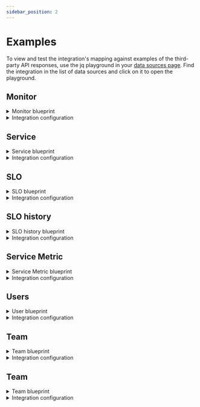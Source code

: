 ```yaml
---
sidebar_position: 2
---
```


# Examples

To view and test the integration's mapping against examples of the third-party API responses, use the jq playground in your [data sources page](https://app.getport.io/settings/data-sources). Find the integration in the list of data sources and click on it to open the playground.

## Monitor

<details>
<summary>Monitor blueprint</summary>

```json showLineNumbers
{
  "identifier": "datadogMonitor",
  "description": "This blueprint represents a datadog monitor",
  "title": "Datadog Monitor",
  "icon": "Datadog",
  "schema": {
    "properties": {
      "monitorType": {
        "type": "string",
        "title": "Monitor Type"
      },
      "tags": {
        "type": "array",
        "title": "Tags"
      },
      "overallState": {
        "type": "string",
        "title": "Overall state",
        "enum": [
          "Alert",
          "Ignored",
          "No Data",
          "OK",
          "Skipped",
          "Unknown",
          "Warn"
        ],
        "enumColors": {
          "Alert": "red",
          "Ignored": "darkGray",
          "No Data": "lightGray",
          "OK": "green",
          "Skipped": "yellow",
          "Unknown": "purple",
          "Warn": "orange"
        }
      },
      "priority": {
        "type": "string",
        "title": "Priority"
      },
      "thresholds": {
        "type": "object",
        "title": "Thresholds"
      },
      "createdBy": {
        "type": "string",
        "title": "Creator"
      },
      "createdAt": {
        "title": "Created At",
        "type": "string",
        "format": "date-time"
      },
      "updatedAt": {
        "title": "Updated At",
        "type": "string",
        "format": "date-time"
      }
    },
    "required": []
  },
  "mirrorProperties": {},
  "calculationProperties": {},
  "relations": {}
}
```

</details>

<details>
<summary>Integration configuration</summary>

```yaml showLineNumbers
createMissingRelatedEntities: true
deleteDependentEntities: true
resources:
  - kind: monitor
    selector:
      query: "true"
    port:
      entity:
        mappings:
          blueprint: '"datadogMonitor"'
          identifier: .id | tostring
          title: .name
          properties:
            tags: .tags
            monitorType: .type
            overallState: .overall_state
            thresholds: .thresholds
            priority: .priority
            createdBy: .creator.email
            createdAt: .created
            updatedAt: .modified
```

</details>

## Service

<details>
<summary>Service blueprint</summary>

```json showLineNumbers
{
  "identifier": "datadogService",
  "description": "This blueprint represents a Datadog service",
  "title": "Datadog Service",
  "icon": "Datadog",
  "schema": {
    "properties": {
      "application": {
        "title": "Application",
        "type": "string"
      },
      "description": {
        "title": "Description",
        "type": "string"
      },
      "tags": {
        "type": "array",
        "items": {
          "type": "string"
        },
        "title": "Tags"
      },
      "languages": {
        "items": {
          "type": "string"
        },
        "title": "Languages",
        "type": "array"
      },
      "type": {
        "title": "Type",
        "type": "string",
        "enum": [
          "web",
          "db",
          "custom",
          "cache",
          "function",
          "browser",
          "mobile"
        ],
        "enumColors": {
          "web": "lightGray",
          "db": "lightGray",
          "custom": "lightGray",
          "cache": "lightGray",
          "function": "lightGray",
          "browser": "lightGray",
          "mobile": "lightGray"
        }
      },
      "owners": {
        "type": "array",
        "title": "Service Owners",
        "items": {
          "type": "string"
        }
      },
      "links": {
        "title": "Service Links",
        "type": "array",
        "description": "Links to external resources and repositories",
        "items": {
          "type": "string",
          "format": "url"
        }
      }
    },
    "required": []
  },
  "mirrorProperties": {},
  "calculationProperties": {},
  "aggregationProperties": {},
  "relations": {}
}
```

</details>

<details>
<summary>Integration configuration</summary>

```yaml showLineNumbers
createMissingRelatedEntities: true
deleteDependentEntities: true
resources:
  - kind: service
    selector:
      query: "true"
    port:
      entity:
        mappings:
          blueprint: '"datadogService"'
          identifier: .attributes.schema."dd-service"
          title: .attributes.schema."dd-service"
          properties:
            application: .attributes.schema.application
            languages: .attributes.schema.languages
            description: .attributes.schema.description
            tags: .attributes.schema.tags
            type: .attributes.schema.type
            links: .attributes.schema.links | map(.url)
            owners: '[.attributes.schema.contacts[] | select(.type == "email") | .contact]'
```

</details>

## SLO

<details>
<summary>SLO blueprint</summary>

```json showLineNumbers
{
  "identifier": "datadogSlo",
  "description": "This blueprint represents a datadog SLO",
  "title": "Datadog SLO",
  "icon": "Datadog",
  "schema": {
    "properties": {
      "tags": {
        "type": "array",
        "title": "Tags"
      },
      "sloType": {
        "title": "Type",
        "type": "string"
      },
      "description": {
        "title": "Description",
        "type": "string"
      },
      "warningThreshold": {
        "icon": "DefaultProperty",
        "title": "Warning Threshold",
        "type": "number"
      },
      "targetThreshold": {
        "icon": "DefaultProperty",
        "title": "Target Threshold",
        "type": "number"
      },
      "createdAt": {
        "title": "Created At",
        "type": "string",
        "format": "date-time"
      },
      "updatedAt": {
        "title": "Updated At",
        "type": "string",
        "format": "date-time"
      },
      "createdBy": {
        "title": "Creator",
        "type": "string"
      }
    },
    "required": []
  },
  "mirrorProperties": {},
  "calculationProperties": {},
  "aggregationProperties": {
    "sli_average": {
      "title": "SLI Average",
      "type": "number",
      "target": "datadogSloHistory",
      "calculationSpec": {
        "func": "average",
        "averageOf": "total",
        "property": "sliValue",
        "measureTimeBy": "$createdAt",
        "calculationBy": "property"
      }
    }
  },
  "relations": {
    "monitors": {
      "title": "SLO Monitors",
      "description": "The monitors tracking this SLO",
      "target": "datadogMonitor",
      "required": false,
      "many": true
    },
    "services": {
      "title": "Services",
      "description": "The services tracked by this SLO",
      "target": "datadogService",
      "required": false,
      "many": true
    }
  }
}
```

</details>

<details>
<summary>Integration configuration</summary>

```yaml showLineNumbers
createMissingRelatedEntities: true
deleteDependentEntities: true
resources:
  - kind: slo
    selector:
      query: "true"
    port:
      entity:
        mappings:
          identifier: .id | tostring
          title: .name
          blueprint: '"datadogSlo"'
          properties:
            tags: .tags
            sloType: .type
            description: .description
            warningThreshold: .warning_threshold
            targetThreshold: .target_threshold
            createdBy: .creator.email
            createdAt: .created_at | todate
            updatedAt: .modified_at | todate
          relations:
            monitors: .monitor_ids | map(tostring)
            services: >-
              .monitor_tags + .tags | map(select(startswith("service:"))) |
              unique | map(split(":")[1])
```

:::tip Service Relation
Based on the [best practices for tagging infrastructure](https://www.datadoghq.com/blog/tagging-best-practices/), the default mapping connects SLOs to services using tags that starts with the `service` keyword.
:::

</details>

## SLO history

<details>
<summary>SLO history blueprint</summary>

```json showLineNumbers
{
  "identifier": "datadogSloHistory",
  "description": "This blueprint represents a datadog SLO history",
  "title": "Datadog SLO History",
  "icon": "Datadog",
  "schema": {
    "properties": {
      "monitor_type": {
        "icon": "DefaultProperty",
        "title": "Type",
        "type": "string"
      },
      "sliValue": {
        "icon": "DefaultProperty",
        "title": "SLI Value",
        "type": "number"
      },
      "sampling_start_date": {
        "icon": "DefaultProperty",
        "type": "string",
        "title": "Sampling Start Date",
        "format": "date-time"
      },
      "sampling_end_date": {
        "icon": "DefaultProperty",
        "type": "string",
        "title": "Sampling End Date",
        "format": "date-time"
      }
    },
    "required": []
  },
  "mirrorProperties": {
    "slo_target": {
      "title": "SLO Target",
      "path": "slo.targetThreshold"
    },
    "slo_warning_threshold": {
      "title": "SLO Warning Threshold",
      "path": "slo.warningThreshold"
    }
  },
  "calculationProperties": {},
  "aggregationProperties": {},
  "relations": {
    "slo": {
      "title": "SLO",
      "description": "The SLO to which this history belongs to",
      "target": "datadogSlo",
      "required": false,
      "many": false
    }
  }
}
```

</details>

<details>
<summary>Integration configuration</summary>

:::tip Configuration Options
The SLO history selector supports two time-related configurations:

- `timeframe`: How many days to look back for each SLO history data point. Must be greater than 0 (default: 7 days)
- `periodOfTimeInMonths`: How far back in time to fetch SLO history. Must be between 1-12 months (default: 6 months)
:::

```yaml showLineNumbers
createMissingRelatedEntities: true
deleteDependentEntities: true
resources:
  - kind: sloHistory
    selector:
      query: "true"
      timeframe: 7
      periodOfTimeInMonths: 6
    port:
      entity:
        mappings:
          identifier: .slo.id | tostring
          title: .slo.name
          blueprint: '"datadogSloHistory"'
          properties:
            monitory_type: .type
            sampling_start_date: .from_ts | todate
            sampling_end_date: .to_ts | todate
            sliValue: .overall.sli_value
          relations:
            slo: .slo.id
```

</details>

## Service Metric

<details>
<summary>Service Metric blueprint</summary>

```json showLineNumbers
{
  "identifier": "datadogServiceMetric",
  "description": "This blueprint represents a Datadog service metric",
  "title": "Datadog Service Metric",
  "icon": "Datadog",
  "schema": {
    "properties": {
      "query": {
        "type": "string",
        "title": "Query",
        "description": "The Datadog query used to retrieve this metric"
      },
      "series": {
        "type": "array",
        "title": "Series",
        "description": "Array containing detailed information about the metric series"
      },
      "res_type": {
        "type": "string",
        "title": "Response Type",
        "description": "The type of response from the Datadog API"
      },
      "from_date": {
        "type": "string",
        "format": "date-time",
        "title": "From Date",
        "description": "Unix timestamp of the start of the queried time period"
      },
      "to_date": {
        "type": "string",
        "format": "date-time",
        "title": "To Date",
        "description": "Unix timestamp of the end of the queried time period"
      },
      "env": {
        "type": "string",
        "title": "Environment",
        "description": "The environment of the service"
      }
    },
    "required": []
  },
  "mirrorProperties": {},
  "calculationProperties": {},
  "relations": {
    "service": {
      "title": "Service",
      "description": "The service associated with this query",
      "target": "datadogService",
      "required": false,
      "many": false
    }
  }
}
```

</details>

<details>
<summary>Integration configuration</summary>

:::tip Configuration Mapping for Flexible Metric Fetching
The `datadogSelector` section within each `serviceMetric` resource demonstrates how to fetch multiple metrics (e.g., `system.mem.used`, `system.disk.used`) from Datadog with a variety of filters. You can control the:

- **Metric:** Specify the exact metric name (e.g., `avg:system.mem.used`)
- **Environment:** Filter by specific environments (e.g., `prod`, or use `*` for all)
- **Service:** Filter by specific services in your [datadog service catalog](https://docs.datadoghq.com/service_catalog/) (use `*` for all)
- **Timeframe:** Define the time range for data retrieval (in minutes)

This configuration allows you to tailor your data fetching to specific needs and scenarios.

**Note**: The `env` and `service` filters let you specify custom tag names in your Datadog account. For example, your service tag could be `servicename`, and your environment tag could be `envt` or `environment`.
:::

```yaml showLineNumbers
createMissingRelatedEntities: true
deleteDependentEntities: true
resources:
  - kind: serviceMetric
    selector:
      query: "true"
      datadogSelector:
        metric: "avg:system.mem.used"
        env:
          tag: env
          value: "*"
        service:
          tag: servicename
          value: "*"
        timeframe: 10
    port:
      entity:
        mappings:
          blueprint: '"datadogServiceMetric"'
          identifier: .__query_id
          title: .query
          properties:
            query: .__query
            series: .series
            res_type: .res_type
            from_date: ".from_date / 1000 | todate"
            to_date: ".to_date / 1000 | todate"
            env: .__env
          relations:
            service: .__service
  - kind: serviceMetric
    selector:
      query: "true"
      datadogSelector:
        metric: "avg:system.disk.used"
        env:
          tag: env
          value: "prod"
        service:
          tag: servicename
          value: "*"
        timeframe: 5
    port:
      entity:
        mappings:
          blueprint: '"datadogServiceMetric"'
          identifier: .__query_id
          title: .query
          properties:
            query: .__query
            series: .series
            res_type: .res_type
            from_date: ".from_date / 1000 | todate"
            to_date: ".to_date / 1000 | todate"
            env: .__env
          relations:
            service: .__service
```

:::tip Service Relation
Based on the [best practices for tagging infrastructure](https://www.datadoghq.com/blog/tagging-best-practices/), the default JQ maps service metrics to services using tags that starts with the `service` keyword
:::

</details>

## Users

<details>
<summary>User blueprint</summary>

```json showLineNumbers
{
  "identifier": "datadogUser",
  "description": "This blueprint represents a Datadog user account. Users can be assigned to teams, granted specific permissions, and can interact with various Datadog features based on their access levels.",
  "title": "Datadog User",
  "icon": "Datadog",
  "schema": {
    "properties": {
      "email": {
        "type": "string",
        "format": "email",
        "title": "Email",
        "description": "The email address associated with the user account"
      },
      "handle": {
        "type": "string",
        "title": "Handle",
        "description": "The unique handle identifier for the user within Datadog"
      },
      "status": {
        "type": "string",
        "title": "Status",
        "description": "The current status of the user account (e.g., active, pending, disabled)"
      },
      "disabled": {
        "type": "boolean",
        "title": "Disabled",
        "description": "Indicates whether the user account is currently disabled"
      },
      "verified": {
        "type": "boolean",
        "title": "Verified",
        "description": "Indicates whether the user's email address has been verified"
      },
      "createdAt": {
        "type": "string",
        "format": "date-time",
        "title": "Created At",
        "description": "The timestamp when the user account was created"
      }
    },
    "required": []
  }
}
```

</details>

<details>
<summary>Integration configuration</summary>

```yaml showLineNumbers
deleteDependentEntities: true
createMissingRelatedEntities: true
resources:
  - kind: user
    selector:
      query: "true"
    port:
      entity:
        mappings:
          identifier: .id | tostring
          title: .attributes.name
          blueprint: '"datadogUser"'
          properties:
            email: .attributes.email
            handle: .attributes.handle
            status: .attributes.status
            disabled: .attributes.disabled
            verified: .attributes.verified
            createdAt: .attributes.created_at | todate
```

</details>

## Team

<details>
<summary>Team blueprint</summary>

```json showLineNumbers
{
    "identifier": "datadogTeam",
    "description": "This blueprint represents a Datadog team",
    "title": "Datadog Team",
    "icon": "Datadog",
    "schema": {
      "properties": {
        "description": {
          "type": "string",
          "title": "Description",
          "description": "A description of the team's purpose and responsibilities"
        },
        "handle": {
          "type": "string",
          "title": "Handle",
          "description": "The unique handle identifier for the team within Datadog"
        },
        "userCount": {
          "type": "number",
          "title": "User Count",
          "description": "The total number of users that are members of this team"
        },
        "summary": {
          "type": "string",
          "title": "Summary",
          "description": "A brief summary of the team's purpose or main responsibilities"
        },
        "createdAt": {
          "type": "string",
          "format": "date-time",
          "title": "Created At",
          "description": "The timestamp when the team was created"
        }
      },
      "required": []
    },
    "mirrorProperties": {},
    "calculationProperties": {},
    "aggregationProperties": {},
    "relations": {
      "members": {
        "target": "datadogUser",
        "title": "Members",
        "description": "Users who are members of this team",
        "many": true,
        "required": false
      }
    }
  }
```

</details>

<details>
<summary>Integration configuration</summary>

```yaml showLineNumbers
  - kind: team
    selector:
      query: 'true'
      includeMembers: 'true'
    port:
      entity:
        mappings:
          identifier: .id | tostring
          title: .attributes.name
          blueprint: '"datadogTeam"'
          properties:
            description: .attributes.description
            handle: .attributes.handle
            userCount: .attributes.user_count
            summary: .attributes.summary
            createdAt: .attributes.created_at | todate
          relations:
            members: if .__members then [.__members[] | .id] else [] end
```

</details>

## Team

<details>
<summary>Team blueprint</summary>

```json showLineNumbers
{
    "identifier": "datadogServiceDependency",
    "description": "This blueprint represents a dependency relationship between Datadog services, where one service calls another.",
    "title": "Datadog Service Dependency",
    "icon": "Datadog",
    "schema": {
      "properties": {
        "sourceService": {
          "type": "string",
          "title": "Source Service",
          "description": "The service that is making the call (depends on other services)"
        },
        "calledServices": {
          "type": "array",
          "title": "Called Services",
          "description": "List of services that are called by the source service",
          "items": {
            "type": "string"
          }
        },
        "description": {
          "type": "string",
          "title": "Description",
          "description": "A description of the dependency relationship"
        }
      },
      "required": ["sourceService"]
    },
    "mirrorProperties": {},
    "calculationProperties": {},
    "aggregationProperties": {},
    "relations": {
      "source": {
        "target": "datadogService",
        "title": "Source Service",
        "description": "The service that is making the call",
        "many": false,
        "required": true
      },
      "targets": {
        "target": "datadogService",
        "title": "Called Services",
        "description": "The services that are called by the source service",
        "many": true,
        "required": false
      }
    }
  }
```

</details>

<details>
<summary>Integration configuration</summary>

```yaml showLineNumbers
- kind: serviceDependency
    selector:
      query: "true"
    port:
      entity:
        mappings:
          identifier: .sourceService
          title: .sourceService
          blueprint: '"datadogServiceDependency"'
          properties:
            sourceService: .sourceService
            calledServices: .calledServices
            description: .description
          relations:
            source: .sourceService
            targets: .calledServices
```

</details>
